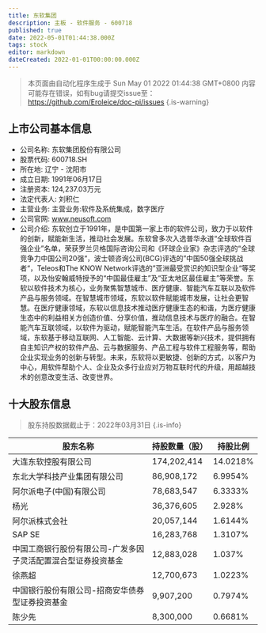 ```yaml
---
title: 东软集团
description: 主板 - 软件服务 - 600718
published: true
date: 2022-05-01T01:44:38.000Z
tags: stock
editor: markdown
dateCreated: 2022-01-01T00:00:00.000Z
---
```


> 本页面由自动化程序生成于 Sun May 01 2022 01:44:38 GMT+0800
> 内容可能存在错误，如有bug请提交issue至：https://github.com/Eroleice/doc-pi/issues
{.is-warning}

## 上市公司基本信息
- 公司名称: 东软集团股份有限公司
- 股票代码: 600718.SH
- 所在地: 辽宁 - 沈阳市
- 成立日期: 1991年06月17日
- 注册资本: 124,237.03万元
- 法定代表人: 刘积仁
- 主营业务: 主营业务:软件及系统集成，数字医疗
- 公司官网: www.neusoft.com
- 公司介绍: 东软创立于1991年，是中国第一家上市的软件公司，致力于以软件的创新，赋能新生活，推动社会发展。东软曾多次入选普华永道“全球软件百强企业”名单，荣获罗兰贝格国际咨询公司和《环球企业家》杂志评选的“全球竞争力中国公司20强“，波士顿咨询公司(BCG)评选的”中国50强全球挑战者“，Teleos和The KNOW Network评选的”亚洲最受赏识的知识型企业“等奖项，以及怡安翰威特授予的“中国最佳雇主”及“亚太地区最佳雇主”等荣誉。东软以软件技术为核心，业务聚焦智慧城市、医疗健康、智能汽车互联以及软件产品与服务领域。在智慧城市领域，东软以软件赋能城市发展，让社会更智慧。在医疗健康领域，东软以信息技术推动医疗健康生态的和谐，为医疗健康生态中的利益相关方创造价值、分享价值，推动信息技术与医疗的融合。在智能汽车互联领域，以软件为驱动，赋能智能汽车生活。在软件产品与服务领域，东软基于移动互联网、人工智能、云计算、大数据等新兴技术，提供拥有自主知识产权的软件产品、云与数据服务、产品工程与软件工程服务等，帮助企业实现业务的创新与转型。未来，东软将以更敏捷、创新的方式，以客户为中心，用软件帮助个人、企业及众多行业应对万物互联时代的升级，用超越技术的创意改变生活、改变世界。


## 十大股东信息
> 股东持股数据截止于：2022年03月31日
{.is-info}

| 股东名称 | 持股数量（股） | 持股比例 |
| --- | --- | --- |
| 大连东软控股有限公司 | 174,202,414 | 14.0218% |
| 东北大学科技产业集团有限公司 | 86,908,172 | 6.9954% |
| 阿尔派电子(中国)有限公司 | 78,683,547 | 6.3333% |
| 杨光 | 36,376,605 | 2.928% |
| 阿尔派株式会社 | 20,057,144 | 1.6144% |
| SAP SE | 16,283,768 | 1.3107% |
| 中国工商银行股份有限公司-广发多因子灵活配置混合型证券投资基金 | 12,883,028 | 1.037% |
| 徐燕超 | 12,700,673 | 1.0223% |
| 中国银行股份有限公司-招商安华债券型证券投资基金 | 9,907,200 | 0.7974% |
| 陈少先 | 8,300,000 | 0.6681% |




